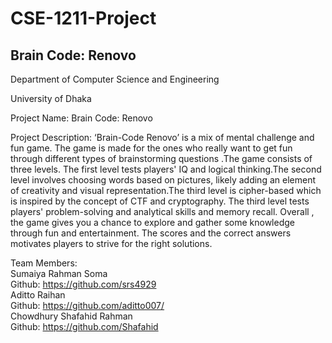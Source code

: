 # CSE-1211-Project
<h2>Brain Code: Renovo</h2>
<p>
  Department of Computer Science and Engineering

University of Dhaka

Project Name: Brain Code: Renovo

Project Description:
‘Brain-Code Renovo’ is a mix of mental challenge and fun game. The game is made for the ones
who really want to get fun through different types of brainstorming questions .The game
consists of three levels. The first level tests players' IQ and logical thinking.The second level
involves choosing words based on pictures, likely adding an element of creativity and visual
representation.The third level is cipher-based which is inspired by the concept of CTF and
cryptography. The third level tests players' problem-solving and analytical skills and memory
recall. Overall , the game gives you a chance to explore and gather some knowledge through fun
and entertainment. The scores and the correct answers motivates players to strive for the right
solutions.

Team Members:
<br>
Sumaiya Rahman Soma<br>
Github: https://github.com/srs4929
<br>
Aditto Raihan<br>
Github: https://github.com/aditto007/
<br>
Chowdhury Shafahid Rahman<br>
Github: https://github.com/Shafahid
<br>
</p>
